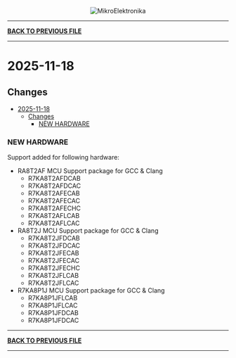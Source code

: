 <p align="center">
  <img src="http://www.mikroe.com/img/designs/beta/logo_small.png?raw=true" alt="MikroElektronika"/>
</p>

---

**[BACK TO PREVIOUS FILE](../changelog.md)**

---

# 2025-11-18

## Changes

- [2025-11-18](#2025-11-18)
  - [Changes](#changes)
    - [NEW HARDWARE](#new-hardware)

### NEW HARDWARE

Support added for following hardware:

+ RA8T2AF MCU Support package for GCC & Clang
  + R7KA8T2AFDCAB
  + R7KA8T2AFDCAC
  + R7KA8T2AFECAB
  + R7KA8T2AFECAC
  + R7KA8T2AFECHC
  + R7KA8T2AFLCAB
  + R7KA8T2AFLCAC
+ RA8T2J MCU Support package for GCC & Clang
  + R7KA8T2JFDCAB
  + R7KA8T2JFDCAC
  + R7KA8T2JFECAB
  + R7KA8T2JFECAC
  + R7KA8T2JFECHC
  + R7KA8T2JFLCAB
  + R7KA8T2JFLCAC
+ R7KA8P1J MCU Support package for GCC & Clang
  + R7KA8P1JFLCAB
  + R7KA8P1JFLCAC
  + R7KA8P1JFDCAB
  + R7KA8P1JFDCAC

---

**[BACK TO PREVIOUS FILE](../changelog.md)**

---
